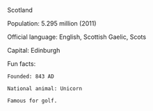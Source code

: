 Scotland

Population: 5.295 million (2011)

Official language: English, Scottish Gaelic, Scots

Capital:  Edinburgh

Fun facts:

	Founded: 843 AD

	National animal: Unicorn

	Famous for golf.

